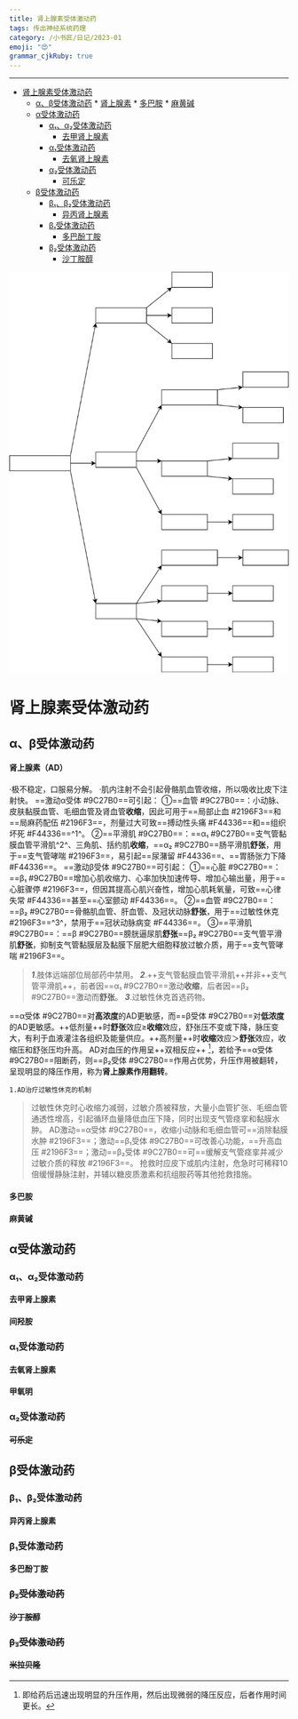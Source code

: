 ```yaml
---
title: 肾上腺素受体激动药
tags: 传出神经系统药理
category: /小书匠/日记/2023-01
emoji: "😍"
grammar_cjkRuby: true
---
```





----------

* [肾上腺素受体激动药](#肾上腺素受体激动药)
	* [α、β受体激动药](#α-β受体激动药)
			* [肾上腺素](#肾上腺素)
			* [多巴胺](#多巴胺)
			* [麻黄碱](#麻黄碱)
	* [α受体激动药](#α受体激动药)
		* [α₁、α₂受体激动药](#α1-α2受体激动药)
			* [去甲肾上腺素](#去甲肾上腺素)
		* [α₁受体激动药](#α1受体激动药)
			* [去氧肾上腺素](#去氧肾上腺素)
		* [α₂受体激动药](#α2受体激动药)
			* [可乐定](#可乐定)
	* [β受体激动药](#β受体激动药)
		* [β₁、β₂受体激动药](#β1-β2受体激动药)
			* [异丙肾上腺素](#异丙肾上腺素)
		* [β₁受体激动药](#β1受体激动药)
			* [多巴酚丁胺](#多巴酚丁胺)
		* [β₂受体激动药](#β2受体激动药)
			* [沙丁胺醇](#沙丁胺醇)

![肾上腺素受体激动药](./attachments/1673340953459.drawio.svg)

# 肾上腺素受体激动药

## α、β受体激动药
#### 肾上腺素（AD）
·极不稳定，口服易分解。
·肌内注射不会引起骨骼肌血管收缩，所以吸收比皮下注射快。
==激动α受体 #9C27B0==可引起：
①==血管 #9C27B0==：小动脉、皮肤黏膜血管、毛细血管及肾血管**收缩**，因此可用于==局部止血 #2196F3==和==局麻药配伍 #2196F3==，剂量过大可致==搏动性头痛 #F44336==和==组织坏死 #F44336==^1^。
②==平滑肌 #9C27B0==：==α₁ #9C27B0==支气管黏膜血管平滑肌^2^、三角肌、括约肌**收缩**，==α₂ #9C27B0==肠平滑肌**舒张**，用于==支气管哮喘 #2196F3==，易引起==尿潴留 #F44336==、==胃肠张力下降 #F44336==。
==激动β受体 #9C27B0==可引起：
①==心脏 #9C27B0==：==β₁ #9C27B0==增加心肌收缩力、心率加快加速传导、增加心输出量，用于==心脏骤停 #2196F3==，但因其提高心肌兴奋性，增加心肌耗氧量，可致==心律失常 #F44336==甚至==心室颤动 #F44336==。
②==血管 #9C27B0==：==β₂ #9C27B0==骨骼肌血管、肝血管、及冠状动脉**舒张**，用于==过敏性休克 #2196F3==^3^，禁用于==冠状动脉病变 #F44336==。
③==平滑肌 #9C27B0==：==β #9C27B0==膀胱逼尿肌**舒张**==β₂ #9C27B0==支气管平滑肌**舒张**，抑制支气管黏膜层及黏膜下层肥大细胞释放过敏介质，用于==支气管哮喘 #2196F3==。
>***1***.肢体远端部位局部药中禁用。
>***2***.++支气管黏膜血管平滑肌++并非++支气管平滑肌++，前者因==α₁ #9C27B0==激动**收缩**，后者因==β₂ #9C27B0==激动而**舒张**。
>***3***.过敏性休克首选药物。

==α受体 #9C27B0==对**高浓度**的AD更敏感，而==β受体 #9C27B0==对**低浓度**的AD更敏感。++低剂量++时**舒张**效应≥**收缩**效应，舒张压不变或下降，脉压变大，有利于血液灌注各组织及能量供应。++高剂量++时**收缩**效应＞**舒张**效应，收缩压和舒张压均升高。
AD对血压的作用呈++双相反应++ [^1x]，若给予==α受体 #9C27B0==阻断药，则==β₂受体 #9C27B0==作用占优势，升压作用被翻转，呈现明显的降压作用，称为**肾上腺素作用翻转**。
[^1x]:即给药后迅速出现明显的升压作用，然后出现微弱的降压反应，后者作用时间更长。

`1.AD治疗过敏性休克的机制`
>过敏性休克时心收缩力减弱，过敏介质被释放，大量小血管扩张、毛细血管通透性增高，引起循环血量降低血压下降，同时出现支气管痉挛和黏膜水肿。
>AD激动==α受体 #9C27B0==，收缩小动脉和毛细血管可==消除黏膜水肿 #2196F3==；激动==β₁受体 #9C27B0==可改善心功能，==升高血压 #2196F3==；激动==β₂受体 #9C27B0==可==缓解支气管痉挛并减少过敏介质的释放 #2196F3==。
>抢救时应皮下或肌内注射，危急时可稀释10倍缓慢静脉注射，并辅以糖皮质激素和抗组胺药等其他抢救措施。
#### 多巴胺
#### 麻黄碱
## α受体激动药
### α₁、α₂受体激动药
#### 去甲肾上腺素
#### 间羟胺
### α₁受体激动药
#### 去氧肾上腺素
#### 甲氧明
### α₂受体激动药
#### ~~可乐定~~
## β受体激动药
### β₁、β₂受体激动药
#### 异丙肾上腺素
### β₁受体激动药
#### 多巴酚丁胺
### ~~β₂受体激动药~~
#### ~~沙丁胺醇~~
### ~~β₃受体激动药~~
#### ~~米拉贝隆~~

